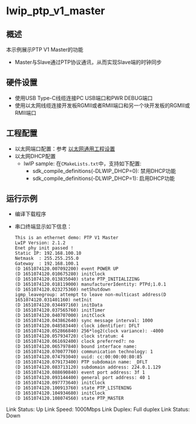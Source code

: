 # lwip_ptp_v1_master

## 概述

本示例展示PTP V1 Master的功能

- Master与Slave通过PTP协议通讯，从而实现Slave端的时钟同步

## 硬件设置

* 使用USB Type-C线缆连接PC USB端口和PWR DEBUG端口
* 使用以太网线缆连接开发板RGMII或者RMII端口和另一个块开发板的RGMII或RMII端口

## 工程配置

- 以太网端口配置：参考 [以太网通用工程设置](../../../doc/Ethernet_Common_Project_Settings_zh.md)
- 以太网DHCP配置
    - lwIP sample:  在`CMakeLists.txt`中，支持如下配置:
      - sdk_compile_definitions(-DLWIP_DHCP=0): 禁用DHCP功能
      - sdk_compile_definitions(-DLWIP_DHCP=1): 启用DHCP功能


## 运行示例

* 编译下载程序
* 串口终端显示如下信息：

  ```console
  This is an ethernet demo: PTP V1 Master
  LwIP Version: 2.1.2
  Enet phy init passed !
  Static IP: 192.168.100.10
  Netmask  : 255.255.255.0
  Gateway  : 192.168.100.1
  (D 1651074120.007092200) event POWER UP
  (D 1651074120.010675280) initClock
  (D 1651074120.013835040) state PTP_INITIALIZING
  (D 1651074120.018119000) manufacturerIdentity: PTPd;1.0.1
  (D 1651074120.023275360) netShutdown
  igmp_leavegroup: attempt to leave non-multicast address(D 1651074120.031401160) netInit
  (D 1651074120.034497160) initData
  (D 1651074120.037565760) initTimer
  (D 1651074120.040707000) initClock
  (D 1651074120.043862640) sync message interval: 1000
  (D 1651074120.048583440) clock identifier: DFLT
  (D 1651074120.052866840) 256*log2(clock variance): -4000
  (D 1651074120.057934720) clock stratum: 4
  (D 1651074120.061692400) clock preferred?: no
  (D 1651074120.065797840) bound interface name: 
  (D 1651074120.070077760) communication technology: 1
  (D 1651074120.074793040) uuid: cc:00:00:00:80:85
  (D 1651074120.079173400) PTP subdomain name: _DFLT
  (D 1651074120.083713120) subdomain address: 224.0.1.129
  (D 1651074120.088690840) event port address: 3f 1
  (D 1651074120.093144400) general port address: 40 1
  (D 1651074120.097773640) initClock
  (D 1651074120.100913760) state PTP_LISTENING
  (D 1651074120.104934680) initClock
  (D 1651074120.108074560) state PTP_MASTER
Link Status: Up
Link Speed:  1000Mbps
  Link Duplex: Full duplex
  Link Status: Down
  ```

